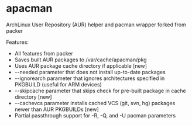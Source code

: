 apacman
==================

ArchLinux User Repository (AUR) helper and pacman wrapper forked from packer

Features:
* All features from packer
* Saves built AUR packages to /var/cache/apacman/pkg
* Uses AUR package cache directory if applicable [new]
* --needed parameter that does not install up-to-date packages
* --ignorearch parameter that ignores architectures specified in PKGBUILD (useful for ARM devices)
* --skipcache parameter that skips check for pre-built package in cache directory [new]
* --cachevcs parameter installs cached VCS (git, svn, hg) packages newer than AUR PKGBUILDs [new]
* Partial passthrough support for -R, -Q, and -U pacman parameters

